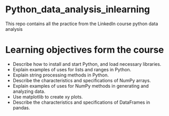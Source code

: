 # Python_data_analysis_inlearning
This repo contains all the practice from the LinkedIn course python data analysis

# Learning objectives form the course 
  - Describe how to install and start Python, and load necessary libraries.
  - Explain examples of uses for lists and ranges in Python.
  - Explain string processing methods in Python.
  - Describe the characteristics and specifications of NumPy arrays.
  - Explain examples of uses for NumPy methods in generating and analyzing data.
  - Use matplotlib to create xy plots.
  - Describe the characteristics and specifications of DataFrames in pandas.
